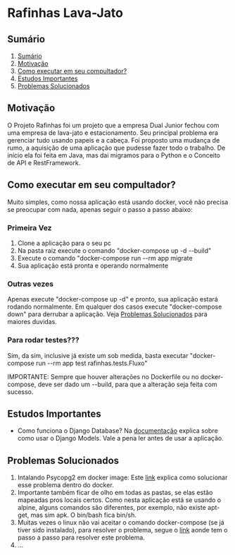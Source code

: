 # Rafinhas Lava-Jato

## Sumário
1. [Sumário](#Sumário)
2. [Motivação](#Motivação)
3. [Como executar em seu compultador?](#Como-executar-em-seu-compultador)
4. [Estudos Importantes](#Estudos-Importantes)
5. [Problemas Solucionados](#problemas-solucionados)

## Motivação
O Projeto Rafinhas foi um projeto que a empresa Dual Junior fechou com uma empresa de lava-jato e estacionamento. Seu principal problema era gerenciar tudo usando papeis e a cabeça. Foi proposto uma mudança de rumo, a aquisição de uma aplicação que pudesse fazer todo o trabalho. De início ela foi feita em Java, mas dai migramos para o Python e o Conceito de API e RestFramework.

## Como executar em seu compultador?
Muito simples, como nossa aplicação está usando docker, você não precisa se preocupar com nada, apenas seguir o passo a passo abaixo:
### Primeira Vez
1. Clone a aplicação para o seu pc
2. Na pasta raiz execute o comando "docker-compose up -d --build"
3. Execute o comando "docker-compose run --rm app migrate
4. Sua aplicação está pronta e operando normalmente

### Outras vezes
Apenas execute "docker-compose up -d" e pronto, sua aplicação estará rodando normalmente. Em qualquer dos casos execute "docker-compose down" para derrubar a aplicação. Veja [Problemas Solucionados](#problemas-solucionados) para maiores duvidas.

### Para rodar testes???
Sim, da sim, inclusive já existe um sob medida, basta executar "docker-compose run --rm app test rafinhas.tests.Fluxo"

IMPORTANTE: Sempre que houver alterações no Dockerfile ou no docker-compose, deve ser dado um --build, para que a alteração seja feita com sucesso.

## Estudos Importantes
- Como funciona o Django Database? Na [documentação](https://docs.djangoproject.com/en/2.2/intro/tutorial01/) explica sobre como usar o Django Models. Vale a pena ler antes de usar a aplicação.

## Problemas Solucionados
1. Intalando Psycopg2 em docker image: Este [link](https://stackoverflow.com/questions/46711990/error-pg-config-executable-not-found-when-installing-psycopg2-on-alpine-in-dock) explica como solucionar esse problema dentro do docker.
2. Importante também ficar de olho em todas as pastas, se elas estão mapeadas pros locais certos. Como nesta aplicação está se usando o alpine, alguns comandos são diferentes, por exemplo, não existe apt-get, mas sim apk. O bin/bash fica bin/sh.
3. Muitas vezes o linux não vai aceitar o comando docker-compose (se já tiver sido instalado), para resolver o problema, segue o [link](https://docs.docker.com/install/linux/linux-postinstall/) aonde tem o passo a passo para resolver este problema.
4. ...
